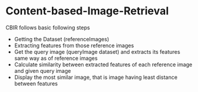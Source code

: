 # Content-based-Image-Retrieval

CBIR follows basic following steps

- Getting the Dataset (referenceImages)
- Extracting features from those reference images
- Get the query image (queryImage dataset) and extracts its features same way as of reference images
- Calculate similarity between extracted features of each reference image and given query image
- Display the most similar image, that is image having least distance between features

